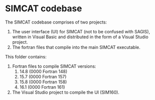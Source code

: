 # SIMCAT codebase

The SIMCAT codebase comprises of two projects:

1. The user interface (UI) for SIMCAT (not to be confused with SAGIS), written in Visual Basic and distributed in the form of a Visual Studio project.
2. The fortran files that compile into the main SIMCAT executable.

This folder contains:

1. Fortran files to compile SIMCAT versions:
    1. 14.8 (0000 Fortran 148)
    2. 15.7 (0000 Fortran 157)
    3. 15.8 (0000 Fortran 158)
    4. 16.1 (0000 Fortran 161)
2. The Visual Studio project to compile the UI (SIM160).
